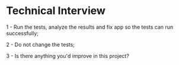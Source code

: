 # Technical Interview
1 - Run the tests, analyze the results and fix app so the tests can run successfully;

2 - Do not change the tests;

3 - Is there anything you'd improve in this project?
